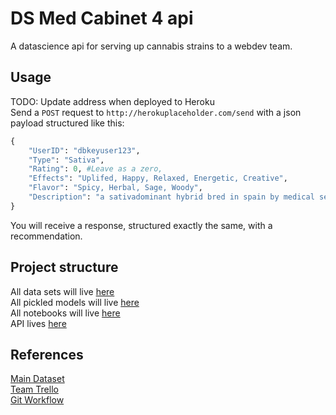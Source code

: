 # DS Med Cabinet 4 api
A datascience api for serving up cannabis strains to a webdev team.

## Usage
TODO: Update address when deployed to Heroku  
Send a `POST` request to `http://herokuplaceholder.com/send` with a json payload structured like this:
```Python
{
    "UserID": "dbkeyuser123",
    "Type": "Sativa",
    "Rating": 0, #Leave as a zero,
    "Effects": "Uplifed, Happy, Relaxed, Energetic, Creative",
    "Flavor": "Spicy, Herbal, Sage, Woody",
    "Description": "a sativadominant hybrid bred in spain by medical seeds co the breeders claim to guard the secret genetics due to security reasons but regardless of its genetic heritage it is a thc powerhouse with a sweet and spicy bouquet subtle fruit flavors mix with an herbal musk to produce uplifting sativa effects one specific phenotype is noted for having a pungent odor that fills a room similar to burning incense"
}
```  
You will receive a response, structured exactly the same, with a recommendation.

## Project structure
All data sets will live [here](https://github.com/BuildWeek-Med-Cabinet-4/DS/tree/master/data)  
All pickled models will live [here](https://github.com/BuildWeek-Med-Cabinet-4/DS/tree/master/models)  
All notebooks will live [here](https://github.com/BuildWeek-Med-Cabinet-4/DS/tree/master/notebooks)  
API lives [here](https://github.com/BuildWeek-Med-Cabinet-4/DS/tree/master/web_app)

## References
[Main Dataset](https://www.kaggle.com/kingburrito666/cannabis-strains)  
[Team Trello](https://trello.com/b/6fHmnowA/med-cabinet-4)  
[Git Workflow](https://www.notion.so/Git-Workflow-34f9b468dcf74a669aff0d3797870d37)  

